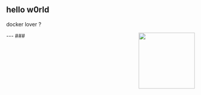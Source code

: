 <h2 align="left">hello w0rld</h2>
<p>docker lover ?</p>
---
<img align="right" height="150" src="https://avatars.githubusercontent.com/u/59031302?v=4"  />
###

